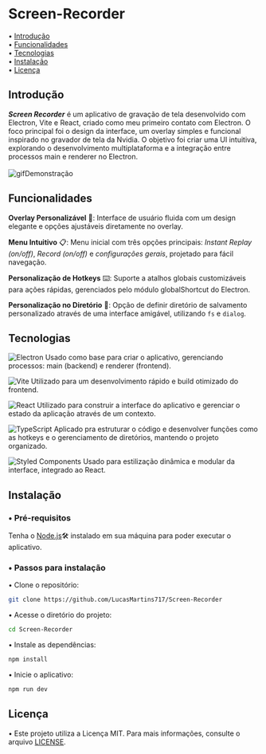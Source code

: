 # Screen-Recorder

• [Introdução](#introdução)  
• [Funcionalidades](#funcionalidades)  
• [Tecnologias](#tecnologias)  
• [Instalação](#instalação)  
• [Licença](#licença)  

## Introdução

***Screen Recorder*** é um aplicativo de gravação de tela desenvolvido com Electron, Vite e React, criado como meu primeiro contato com Electron. O foco principal foi o design da interface, um overlay simples e funcional inspirado no gravador de tela da Nvidia. O objetivo foi criar uma UI intuitiva, explorando o desenvolvimento multiplataforma e a integração entre processos main e renderer no Electron.<br/><br/>
![gifDemonstração](resources/showGif.gif)

## Funcionalidades

**Overlay Personalizável** 🎨: Interface de usuário fluida com um design elegante e opções ajustáveis diretamente no overlay.

**Menu Intuitivo** 📋: Menu inicial com três opções principais: *Instant Replay (on/off)*, *Record (on/off)* e *configurações gerais*, projetado para fácil navegação.

**Personalização de Hotkeys** ⌨️: Suporte a atalhos globais customizáveis para ações rápidas, gerenciados pelo módulo globalShortcut do Electron.

**Personalização no Diretório** 📂: Opção de definir diretório de salvamento personalizado através de uma interface amigável, utilizando `fs` e `dialog`.


## Tecnologias

![Electron](https://img.shields.io/badge/-Electron-282C34?style=flat&logo=electron&logoColor=47848F) Usado como base para criar o aplicativo, gerenciando processos: main (backend) e renderer (frontend).

![Vite](https://img.shields.io/badge/-Vite-282C34?style=flat&logo=vite&logoColor=646CFF) Utilizado para um desenvolvimento rápido e build otimizado do frontend.

![React](https://img.shields.io/badge/-React-282C34?style=flat&logo=react&logoColor=61DAFB) Utilizado para construir a interface do aplicativo e gerenciar o estado da aplicação através de um contexto.

![TypeScript](https://img.shields.io/badge/-TypeScript-282C34?style=flat&logo=typescript&logoColor=3178C6) Aplicado pra estruturar o código e desenvolver funções como as hotkeys e o gerenciamento de diretórios, mantendo o projeto organizado.

![Styled Components](https://img.shields.io/badge/-Styled--Components-282C34?style=flat&logo=styled-components&logoColor=DB7093) Usado para estilização dinâmica e modular da interface, integrado ao React.


## Instalação

### • Pré-requisitos
Tenha o [Node.js](https://nodejs.org/en/download/package-manager)🛠️ instalado em sua máquina para poder executar o aplicativo.

### • Passos para instalação

• Clone o repositório:

```sh
git clone https://github.com/LucasMartins717/Screen-Recorder
```

• Acesse o diretório do projeto:

```sh
cd Screen-Recorder
```

• Instale as dependências:

```sh
npm install
```

• Inicie o aplicativo:

```sh
npm run dev
```

## Licença

• Este projeto utiliza a Licença MIT. Para mais informações, consulte o arquivo [LICENSE](./LICENSE).
